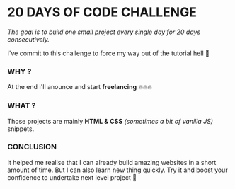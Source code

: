 # 20 DAYS OF CODE CHALLENGE
*The goal is to build one small project every single day for 20 days consecutively.*

I've commit to this challenge to force my way out of the tutorial hell :imp:

### WHY ?
At the end I'll anounce and start **freelancing** :fire::fire::fire:

### WHAT ?
Those projects are mainly **HTML & CSS** *(sometimes a bit of vanilla JS)* snippets.

### CONCLUSION
It helped me realise that I can already build amazing websites in a short amount of time. But I can also learn new thing quickly.
Try it and boost your confidence to undertake next level project :muscle: